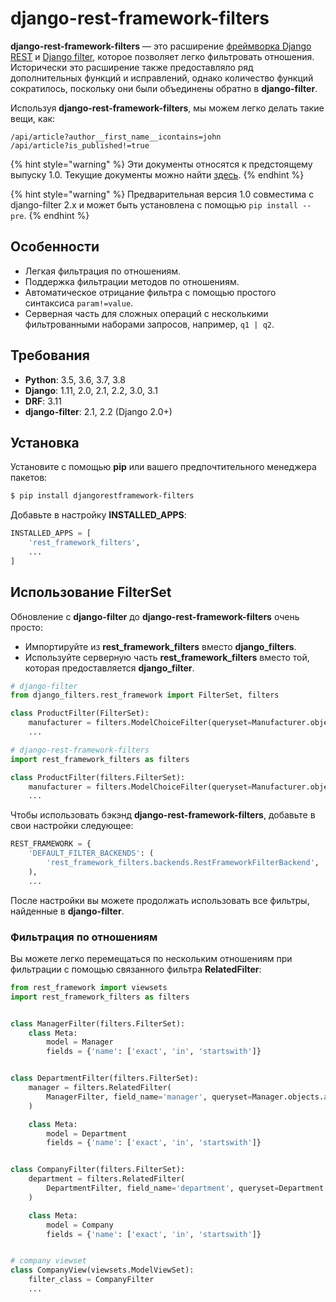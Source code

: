 # django-rest-framework-filters

**django-rest-framework-filters** — это расширение [фреймворка Django REST](https://github.com/tomchristie/django-rest-framework) и [Django filter](https://github.com/carltongibson/django-filter), которое позволяет легко фильтровать отношения. Исторически это расширение также предоставляло ряд дополнительных функций и исправлений, однако количество функций сократилось, поскольку они были объединены обратно в **django-filter**.

Используя **django-rest-framework-filters**, мы можем легко делать такие вещи, как:

```http
/api/article?author__first_name__icontains=john
/api/article?is_published!=true
```

{% hint style="warning" %}
Эти документы относятся к предстоящему выпуску 1.0. Текущие документы можно найти [здесь](https://github.com/philipn/django-rest-framework-filters/blob/v0.10.2/README.rst).
{% endhint %}

{% hint style="warning" %}
Предварительная версия 1.0 совместима с django-filter 2.x и может быть установлена с помощью `pip install --pre`.
{% endhint %}

## Особенности

* Легкая фильтрация по отношениям.
* Поддержка фильтрации методов по отношениям.
* Автоматическое отрицание фильтра с помощью простого синтаксиса `param!=value`.
* Серверная часть для сложных операций с несколькими фильтрованными наборами запросов, например, `q1 | q2`.

## Требования

* **Python**: 3.5, 3.6, 3.7, 3.8
* **Django**: 1.11, 2.0, 2.1, 2.2, 3.0, 3.1
* **DRF**: 3.11
* **django-filter**: 2.1, 2.2 (Django 2.0+)

## Установка

Установите с помощью **pip** или вашего предпочтительного менеджера пакетов:

```bash
$ pip install djangorestframework-filters
```

Добавьте в настройку **INSTALLED\_APPS**:

```python
INSTALLED_APPS = [
    'rest_framework_filters',
    ...
]
```

## Использование FilterSet

Обновление с **django-filter** до **django-rest-framework-filters** очень просто:

* Импортируйте из **rest\_framework\_filters** вместо **django\_filters**.
* Используйте серверную часть **rest\_framework\_filters** вместо той, которая предоставляется **django\_filter**.

```python
# django-filter
from django_filters.rest_framework import FilterSet, filters

class ProductFilter(FilterSet):
    manufacturer = filters.ModelChoiceFilter(queryset=Manufacturer.objects.all())
    ...

# django-rest-framework-filters
import rest_framework_filters as filters

class ProductFilter(filters.FilterSet):
    manufacturer = filters.ModelChoiceFilter(queryset=Manufacturer.objects.all())
    ...
```

Чтобы использовать бэкэнд **django-rest-framework-filters**, добавьте в свои настройки следующее:

```python
REST_FRAMEWORK = {
    'DEFAULT_FILTER_BACKENDS': (
        'rest_framework_filters.backends.RestFrameworkFilterBackend', ...
    ),
    ...
```

После настройки вы можете продолжать использовать все фильтры, найденные в **django-filter**.

### Фильтрация по отношениям

Вы можете легко перемещаться по нескольким отношениям при фильтрации с помощью связанного фильтра **RelatedFilter**:

```python
from rest_framework import viewsets
import rest_framework_filters as filters


class ManagerFilter(filters.FilterSet):
    class Meta:
        model = Manager
        fields = {'name': ['exact', 'in', 'startswith']}


class DepartmentFilter(filters.FilterSet):
    manager = filters.RelatedFilter(
        ManagerFilter, field_name='manager', queryset=Manager.objects.all()
    )

    class Meta:
        model = Department
        fields = {'name': ['exact', 'in', 'startswith']}


class CompanyFilter(filters.FilterSet):
    department = filters.RelatedFilter(
        DepartmentFilter, field_name='department', queryset=Department.objects.all()
    )

    class Meta:
        model = Company
        fields = {'name': ['exact', 'in', 'startswith']}


# company viewset
class CompanyView(viewsets.ModelViewSet):
    filter_class = CompanyFilter
    ...
```
